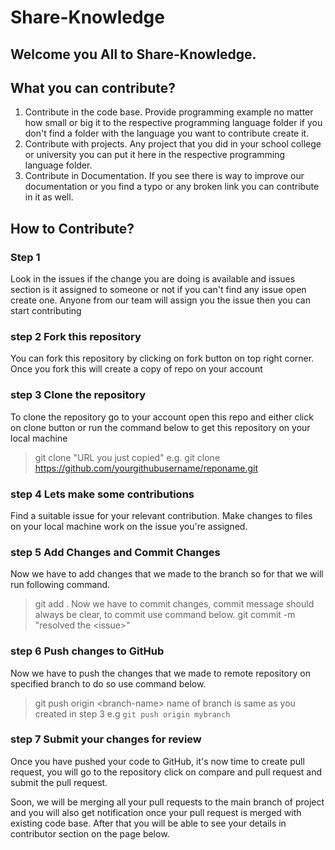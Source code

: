 # Share-Knowledge
## Welcome you All to Share-Knowledge.

## What you can contribute?
1. Contribute in the code base. Provide programming example no matter how small or big it to the respective programming language folder if you don't find a folder with the language you want to contribute create it. 
2. Contribute with projects. Any project that you did in your school college or university you can put it here in the respective programming language folder. 
3. Contribute in Documentation. If you see there is way to improve our documentation or you find a typo or any broken link you can contribute in it as well.   
## How to Contribute?
### Step 1
Look in the issues if the change you are doing is available and issues section is it assigned to someone or not if you can't find any issue open create one. Anyone from our team will assign you the issue then you can start contributing
### step 2 Fork this repository
You can fork this repository by clicking on fork button on top right corner. Once you fork this will create a copy of repo on your account

### step 3 Clone the repository 
To clone the repository go to your account open this repo and either click on clone button or run the command below to get this repository on your local machine

> git clone "URL you just copied"
e.g. git clone https://github.com/yourgithubusername/reponame.git
### step 4 Lets make some contributions
Find a suitable issue for your relevant contribution. Make changes to files on your local machine work on the issue you're assigned. 

### step 5 Add Changes and Commit Changes
Now we have to add changes that we made to the branch so for that we will run following command.

> git add .
Now we have to commit changes, commit message should always be clear, to commit use command below.
> git commit -m "resolved the \<issue\>"
### step 6 Push changes to GitHub
Now we have to push the changes that we made to remote repository on specified branch to do so use command below.
> git push origin \<branch-name\>
name of branch is same as you created in step 3
e.g `git push origin mybranch`

### step 7 Submit your changes for review
Once you have pushed your code to GitHub, it's now time to create pull request, you will go to the repository click on compare and pull request and submit the pull request.

Soon, we will be merging all your pull requests to the main branch of project and you will also get notification once your pull request is merged with existing code base. After that you will be able to see your details in contributor section on the page below.

